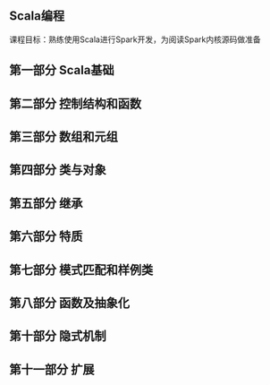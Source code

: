 ## Scala编程

课程目标：熟练使用Scala进行Spark开发，为阅读Spark内核源码做准备

## 第一部分 Scala基础

## 第二部分 控制结构和函数

## 第三部分 数组和元组

## 第四部分 类与对象

## 第五部分 继承

## 第六部分 特质

## 第七部分 模式匹配和样例类

## 第八部分 函数及抽象化

## 第十部分 隐式机制

## 第十一部分 扩展